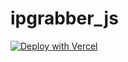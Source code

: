 # ipgrabber_js


[![Deploy with Vercel](https://vercel.com/button)](https://vercel.com/import/project?template=https://github.com/JohnWick000101/ipgrabber_js)
